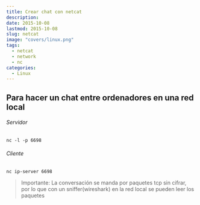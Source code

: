 ```yaml
---
title: Crear chat con netcat
description: 
date: 2015-10-08
lastmod: 2015-10-08
slug: netcat
image: "covers/linux.png"
tags:
  - netcat
  - network
  - nc
categories:
  - Linux
---
```



## Para hacer un chat entre ordenadores en una red local

###### Servidor

`nc -l -p 6698`


###### Cliente

`nc ip-server 6698`


> Importante: La conversación se manda por paquetes tcp sin cifrar, por lo que con un sniffer(wireshark) en la red local se pueden leer los paquetes
